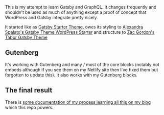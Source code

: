 This is my attempt to learn Gatsby and GraphQL. It changes frequently and shouldn't be used as much of anything except a proof of concept that WordPress and Gatsby integrate pretty nicely.

It started like as [Gatsby Starter Theme](https://github.com/gatsbyjs/gatsby-starter-default), owes its styling  to [Alexandra Spalato's Gatsby Theme WordPress Starter](https://github.com/alexadark/gatsby-wordpress-theme-blog) and structure to [Zac Gordon's Tabor Gatsby Theme](https://github.com/zgordon/tabor-gatsby-theme) 

## Gutenberg

It's working with Gutenberg and many / most of the core blocks (notably not embeds although if you see them on my Netlify site then I've fixed them but forgotten to update this). It also works with my Gutenberg blocks.

## The final result

There is [some documentation of my process learning all this on my blog](https://tharshetests.netlify.com) which this repo powers.
